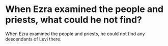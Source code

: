 # When Ezra examined the people and priests, what could he not find?

When Ezra examined the people and priests, he could not find any descendants of Levi there.
